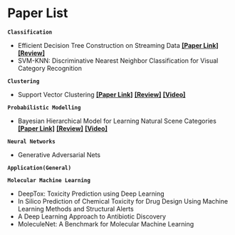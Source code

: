 # Paper List


**`Classification`**
-  Efficient Decision Tree Construction on Streaming Data __[[Paper Link]](http://www.cs.kent.edu/~jin/Papers/sigkdd03.pdf)__ __[[Review]](https://github.com/obifarin/papers-ml/blob/master/Classification/Efficient_DecisionTree_Construction_on_Streaming_Data.md)__
-  SVM-KNN: Discriminative Nearest Neighbor Classification for Visual Category Recognition

**`Clustering`**
- Support Vector Clustering __[[Paper Link]](http://www.jmlr.org/papers/volume2/horn01a/horn01a.pdf)__ __[[Review]](https://github.com/obifarin/papers-ml/blob/master/Clustering/Support_Vector_Clustering.md)__ __[[Video]](https://www.youtube.com/watch?v=kvpeygnobDw&t=1157s)__

**`Probabilistic Modelling`**
- Bayesian Hierarchical Model for Learning Natural Scene Categories __[[Paper Link]](http://vision.stanford.edu/documents/Fei-FeiPerona2005.pdf)__ __[[Review]](https://github.com/obifarin/papers-ml/blob/master/Probabilistic%20Modeling/Bayesian_Hierarchical_Model_for_Learning_Natural_Scene.md)__ __[[Video]](https://www.youtube.com/watch?v=0STsJNPjgEQ)__

**`Neural Networks`**
-  Generative Adversarial Nets

**`Application(General)`**


**`Molecular Machine Learning`**
- DeepTox: Toxicity Prediction using Deep Learning
- In Silico Prediction of Chemical Toxicity for Drug Design Using Machine Learning Methods and Structural Alerts
- A Deep Learning Approach to Antibiotic Discovery
- MoleculeNet: A Benchmark for Molecular Machine Learning
